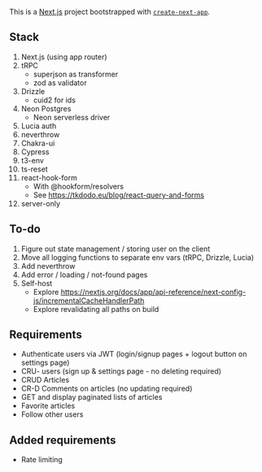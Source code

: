 This is a [Next.js](https://nextjs.org/) project bootstrapped with [`create-next-app`](https://github.com/vercel/next.js/tree/canary/packages/create-next-app).

## Stack

1. Next.js (using app router)
2. tRPC
   - superjson as transformer
   - zod as validator
3. Drizzle
   - cuid2 for ids
4. Neon Postgres
   - Neon serverless driver
5. Lucia auth
6. neverthrow
7. Chakra-ui
8. Cypress
9. t3-env
10. ts-reset
11. react-hook-form
    - With @hookform/resolvers
    - See https://tkdodo.eu/blog/react-query-and-forms
12. server-only

## To-do

1. Figure out state management / storing user on the client
2. Move all logging functions to separate env vars (tRPC, Drizzle, Lucia)
3. Add neverthrow
4. Add error / loading / not-found pages
5. Self-host
   - Explore https://nextjs.org/docs/app/api-reference/next-config-js/incrementalCacheHandlerPath
   - Explore revalidating all paths on build

## Requirements

- Authenticate users via JWT (login/signup pages + logout button on settings page)
- CRU- users (sign up & settings page - no deleting required)
- CRUD Articles
- CR-D Comments on articles (no updating required)
- GET and display paginated lists of articles
- Favorite articles
- Follow other users

## Added requirements

- Rate limiting
